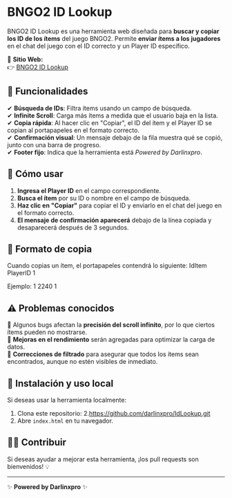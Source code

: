# BNGO2 ID Lookup

BNGO2 ID Lookup es una herramienta web diseñada para **buscar y copiar los ID de los ítems** del juego BNGO2. Permite **enviar ítems a los jugadores** en el chat del juego con el ID correcto y un Player ID específico.

🔗 **Sitio Web:**  
👉 [BNGO2 ID Lookup](https://darlinxpro.github.io/IdLookup/)

## 🚀 Funcionalidades
✔ **Búsqueda de IDs**: Filtra ítems usando un campo de búsqueda.  
✔ **Infinite Scroll**: Carga más ítems a medida que el usuario baja en la lista.  
✔ **Copia rápida**: Al hacer clic en "Copiar", el ID del ítem y el Player ID se copian al portapapeles en el formato correcto.  
✔ **Confirmación visual**: Un mensaje debajo de la fila muestra qué se copió, junto con una barra de progreso.  
✔ **Footer fijo**: Indica que la herramienta está *Powered by Darlinxpro*.  

## 🔧 Cómo usar
1. **Ingresa el Player ID** en el campo correspondiente.  
2. **Busca el ítem** por su ID o nombre en el campo de búsqueda.  
3. **Haz clic en "Copiar"** para copiar el ID y enviarlo en el chat del juego en el formato correcto.  
4. **El mensaje de confirmación aparecerá** debajo de la línea copiada y desaparecerá después de 3 segundos.  

## 📌 Formato de copia
Cuando copias un ítem, el portapapeles contendrá lo siguiente:
IdItem PlayerID 1

Ejemplo:
1 2240 1

## ⚠ Problemas conocidos
🔹 Algunos bugs afectan la **precisión del scroll infinito**, por lo que ciertos ítems pueden no mostrarse.  
🔹 **Mejoras en el rendimiento** serán agregadas para optimizar la carga de datos.  
🔹 **Correcciones de filtrado** para asegurar que todos los ítems sean encontrados, aunque no estén visibles de inmediato.  

## 📂 Instalación y uso local
Si deseas usar la herramienta localmente:
1. Clona este repositorio:
2.https://github.com/darlinxpro/IdLookup.git
3. Abre `index.html` en tu navegador.

## 👨‍💻 Contribuir
Si deseas ayudar a mejorar esta herramienta, ¡los pull requests son bienvenidos! 💡

---
✨ **Powered by Darlinxpro** ✨
